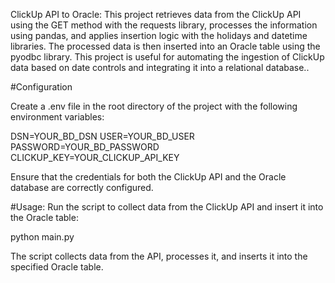ClickUp API to Oracle:
This project retrieves data from the ClickUp API using the GET method with the requests library, processes the information using pandas, and applies insertion logic with the holidays and datetime libraries. The processed data is then inserted into an Oracle table using the pyodbc library. This project is useful for automating the ingestion of ClickUp data based on date controls and integrating it into a relational database..

#Configuration

Create a .env file in the root directory of the project with the following environment variables:

DSN=YOUR_BD_DSN
USER=YOUR_BD_USER
PASSWORD=YOUR_BD_PASSWORD
CLICKUP_KEY=YOUR_CLICKUP_API_KEY

Ensure that the credentials for both the ClickUp API and the Oracle database are correctly configured.

#Usage:
Run the script to collect data from the ClickUp API and insert it into the Oracle table:

python main.py

The script collects data from the API, processes it, and inserts it into the specified Oracle table.

